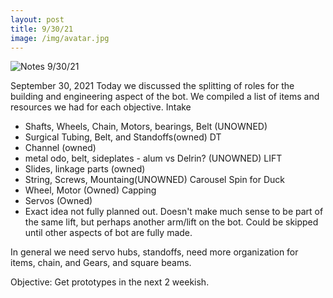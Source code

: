 ```yaml
---
layout: post
title: 9/30/21
image: /img/avatar.jpg
---
```


![Notes 9/30/21]()

September 30, 2021 
Today we discussed the splitting of roles for the building and engineering aspect of the bot. We compiled a list of items and resources we had for each objective.
Intake
  - Shafts, Wheels, Chain, Motors, bearings, Belt (UNOWNED)
  - Surgical Tubing, Belt, and Standoffs(owned)
DT
   - Channel (owned)
   - metal odo, belt, sideplates - alum vs Delrin? (UNOWNED)
LIFT
  - Slides, linkage parts (owned)
  - String, Screws, Mountaing(UNOWNED)
Carousel Spin for Duck 
  - Wheel, Motor (Owned)
Capping
  - Servos (Owned)
  - Exact idea not fully planned out. Doesn't make much sense to be part of the same lift, but perhaps another arm/lift on the bot. Could be skipped until other aspects of bot are fully made.

In general we need servo hubs, standoffs, need more organization for items, chain, and Gears, and square beams.

Objective: Get prototypes in the next 2 weekish.